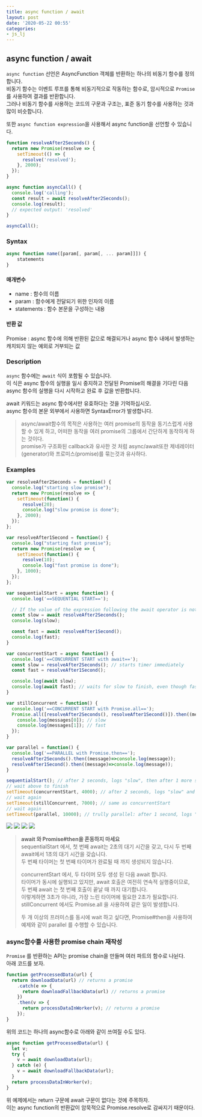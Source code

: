 ```yaml
---
title: async function / await
layout: post
date: '2020-05-22 00:55'
categories:
- js_lj
---
```


## async function / await

`async function` 선언은 AsyncFunction 객체를 반환하는 하나의 비동기 함수를 정의합니다.  
비동기 함수는 이벤트 루프를 통해 비동기적으로 작동하는 함수로, 암시적으로 `Promise`를 사용하여 
결과를 반환합니다.  
그러나 비동기 함수를 사용하는 코드의 구문과 구조는, 표준 동기 함수를 사용하는 것과 많이 비슷합니다.

또한 `async function expression`을 사용해서 async function을 선언할 수 있습니다.

```javascript
function resolveAfter2Seconds() {
  return new Promise(resolve => {
    setTimeout(() => {
      resolve('resolved');
    }, 2000);
  });
}

async function asyncCall() {
  console.log('calling');
  const result = await resolveAfter2Seconds();
  console.log(result);
  // expected output: 'resolved'
}

asyncCall();
```

### Syntax

```javascript
async function name([param[, param[, ... param]]]) { 
    statements
}
```

#### 매개변수

* name : 함수의 이름
* param : 함수에게 전달되기 위한 인자의 이름
* statements : 함수 본문을 구성하는 내용

#### 반환 값

Promise : async 함수에 의해 반환된 값으로 해결되거나 async 함수 내에서 발생하는 캐치되지 않는
예외로 거부되는 값

### Description

`async` 함수에는 `await` 식이 포함될 수 있습니다.  
이 식은 async 함수의 실행을 일시 중지하고 전달된 Promise의 해결을 기다린 다음 
async 함수의 실행을 다시 시작하고 완료 후 값을 반환합니다.  

await 키워드는 async 함수에서만 유효하다는 것을 기억하십시오.  
async 함수의 본문 외부에서 사용하면 SyntaxError가 발생합니다.

>async/await함수의 목적은 사용하는 여러 promise의 동작을 동기스럽게 사용할 수 있게 하고, 어떠한 동작을 여러 promise의 그룹에서 간단하게 동작하게 하는 것이다.  
>promise가 구조화된 callback과 유사한 것 처럼 async/await또한 제네레이터(generator)와 프로미스(promise)를 묶는것과 유사하다.

### Examples

```javascript
var resolveAfter2Seconds = function() {
  console.log("starting slow promise");
  return new Promise(resolve => {
    setTimeout(function() {
      resolve(20);
      console.log("slow promise is done");
    }, 2000);
  });
};

var resolveAfter1Second = function() {
  console.log("starting fast promise");
  return new Promise(resolve => {
    setTimeout(function() {
      resolve(10);
      console.log("fast promise is done");
    }, 1000);
  });
};

var sequentialStart = async function() {
  console.log('==SEQUENTIAL START==');

  // If the value of the expression following the await operator is not a Promise, it's converted to a resolved Promise.
  const slow = await resolveAfter2Seconds();
  console.log(slow);

  const fast = await resolveAfter1Second();
  console.log(fast);
}

var concurrentStart = async function() {
  console.log('==CONCURRENT START with await==');
  const slow = resolveAfter2Seconds(); // starts timer immediately
  const fast = resolveAfter1Second();

  console.log(await slow);
  console.log(await fast); // waits for slow to finish, even though fast is already done!
}

var stillConcurrent = function() {
  console.log('==CONCURRENT START with Promise.all==');
  Promise.all([resolveAfter2Seconds(), resolveAfter1Second()]).then((messages) => {
    console.log(messages[0]); // slow
    console.log(messages[1]); // fast
  });
}

var parallel = function() {
  console.log('==PARALLEL with Promise.then==');
  resolveAfter2Seconds().then((message)=>console.log(message));
  resolveAfter1Second().then((message)=>console.log(message));
}

sequentialStart(); // after 2 seconds, logs "slow", then after 1 more second, "fast"
// wait above to finish
setTimeout(concurrentStart, 4000); // after 2 seconds, logs "slow" and then "fast"
// wait again
setTimeout(stillConcurrent, 7000); // same as concurrentStart
// wait again
setTimeout(parallel, 10000); // trully parallel: after 1 second, logs "fast", then after 1 more second, "slow"
```

![](/static/img/learningjs/image122.jpg)
![](/static/img/learningjs/image121.jpg)
![](/static/img/learningjs/image123.jpg)
![](/static/img/learningjs/image124.jpg)

>**await 와 Promise#then을 혼동하지 마세요**  
> sequentialStart 에서, 첫 번째 await는 2초의 대기 시간을 갖고, 
>다시 두 번째 await에서 1초의 대기 시간을 갖습니다.  
>두 번째 타이머는 첫 번째 타이머가 완료될 때 까지 생성되지 않습니다.  
>  
>concurrentStart 에서, 두 타이머 모두 생성 된 다음 await 합니다.  
>타이머가 동시에 실행되고 있지만, await 호출은 여전히 연속적 실행중이므로, 
>두 번째 await 는 첫 번째 호출이 끝날 때 까지 대기합니다.  
>이렇게하면 3초가 아니라, 가장 느린 타이머에 필요한 2초가 필요합니다.  
>stillConcurrent 에서도 Promise.all 을 사용하여 같은 일이 발생합니다.  
>  
>두 개 이상의 프러미스를 동시에 wait 하고 싶다면, 
>Promise#then을 사용하여 예제와 같이 parallel 를 수행할 수 있습니다.

### async함수를 사용한 promise chain 재작성

`Promise` 를 반환하는 API는 promise chain을 만들며 여러 파트의 함수로 나뉜다.  
아래 코드를 보자.

```javascript
function getProcessedData(url) {
  return downloadData(url) // returns a promise
    .catch(e => {
      return downloadFallbackData(url) // returns a promise
    })
    .then(v => {
      return processDataInWorker(v); // returns a promise
    });
}
```

위의 코드는 하나의 async함수로 아래와 같이 쓰여질 수도 있다.

```javascript
async function getProcessedData(url) {
  let v;
  try {
    v = await downloadData(url); 
  } catch (e) {
    v = await downloadFallbackData(url);
  }
  return processDataInWorker(v);
}
```

위 예제에서는 return 구문에 await 구문이 없다는 것에 주목하자.  
이는 async function의 반환값이 암묵적으로 Promise.resolve로 감싸지기 때문이다.
